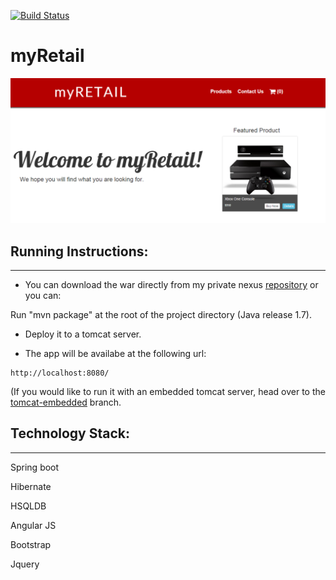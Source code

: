 [![Build Status](https://jenkins-ltalhouarne.rhcloud.com/job/myRetail/badge/icon)](https://jenkins-ltalhouarne.rhcloud.com/job/myRetail)

# myRetail   
 
 ![alt](https://github.com/ltalhouarne/myRetail/blob/master/myRetail.PNG)
 
## Running Instructions:
 --------------------
 
 * You can download the war directly from my private nexus [repository](http://nexus-ltalhouarne.rhcloud.com/#view-repositories;releases~browsestorage)
  or you can:
 
  Run "mvn package" at the root of the project directory (Java release 1.7).

* Deploy it to a tomcat server.

* The app will be availabe at the following url:

```
http://localhost:8080/
```

(If you would like to run it with an embedded tomcat server, head over to the [tomcat-embedded](https://github.com/ltalhouarne/myRetail/tree/tomcat-embedded) branch. 


## Technology Stack:
 ----------------
 
Spring boot

Hibernate

HSQLDB

Angular JS

Bootstrap

Jquery
